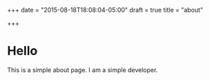 +++
date = "2015-08-18T18:08:04-05:00"
draft = true
title = "about"

+++

Hello
=====
This is a simple about page.  I am a simple developer.
